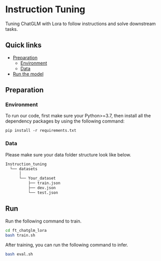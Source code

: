 # Instruction Tuning 
Tuning ChatGLM with Lora to follow instructions and solve downstream tasks.

## Quick links

* [Preparation](#preparation)
  * [Environment](#environment)
  * [Data](#data)
* [Run the model](#run)

## Preparation

### Environment
To run our code, first make sure your Python>=3.7, then install all the dependency packages by using the following command:

```
pip install -r requirements.txt
```

### Data
Please make sure your data folder structure look like below.
```bash
Instruction_tuning
  └── datasets
      │
      └── Your_dataset
          ├── train.json
          ├── dev.json
          └── test.json

```

## Run

Run the following command to train.
```bash
cd ft_chatglm_lora
bash train.sh
```

After training, you can run the following command to infer.
```bash
bash eval.sh
```
